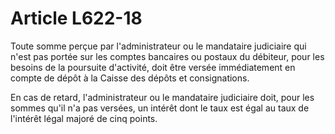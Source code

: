 # Article L622-18

Toute somme perçue par l'administrateur ou le mandataire judiciaire qui n'est pas portée sur les comptes bancaires ou postaux du débiteur, pour les besoins de la poursuite d'activité, doit être versée immédiatement en compte de dépôt à la Caisse des dépôts et consignations.

En cas de retard, l'administrateur ou le mandataire judiciaire doit, pour les sommes qu'il n'a pas versées, un intérêt dont le taux est égal au taux de l'intérêt légal majoré de cinq points.
